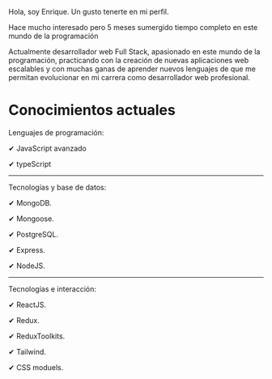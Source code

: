 Hola, soy Enrique. Un gusto tenerte en mi perfil.

Hace mucho interesado pero 5 meses sumergido tiempo completo en este mundo de la programación

Actualmente desarrollador web Full Stack, apasionado en este mundo de la programación, practicando con la creación de nuevas aplicaciones web escalables y con muchas ganas de aprender nuevos lenguajes de que me permitan evolucionar en mi carrera como desarrollador web profesional.

# Conocimientos actuales

Lenguajes de programación:

✔ JavaScript avanzado

✔ typeScript

---

Tecnologías y base de datos:

✔ MongoDB.

✔ Mongoose.

✔ PostgreSQL.

✔ Express.

✔ NodeJS.

---

Tecnologías e interacción:

✔ ReactJS.

✔ Redux.

✔ ReduxToolkits.

✔ Tailwind.

✔ CSS moduels.


<!--
**enrique1028/enrique1028** is a ✨ _special_ ✨ repository because its `README.md` (this file) appears on your GitHub profile.

Here are some ideas to get you started:

- 🔭 I’m currently working on ...
- 🌱 I’m currently learning ...
- 👯 I’m looking to collaborate on ...
- 🤔 I’m looking for help with ...
- 💬 Ask me about ...
- 📫 How to reach me: ...
- 😄 Pronouns: ...
- ⚡ Fun fact: ...
-->
